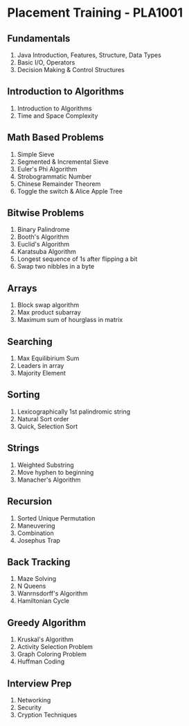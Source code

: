 # Placement Training - PLA1001
## Fundamentals
1. Java Introduction, Features, Structure, Data Types
2. Basic I/O, Operators
3. Decision Making & Control Structures

## Introduction to Algorithms
1. Introduction to Algorithms
2. Time and Space Complexity

## Math Based Problems
1. Simple Sieve
2. Segmented & Incremental Sieve
3. Euler's Phi Algorithm
4. Strobogrammatic Number
5. Chinese Remainder Theorem
6. Toggle the switch & Alice Apple Tree

## Bitwise Problems
1. Binary Palindrome 
2. Booth's Algorithm
3. Euclid's Algorithm
4. Karatsuba Algorithm
5. Longest sequence of 1s after flipping a bit
6. Swap two nibbles in a byte

## Arrays
1. Block swap algorithm
2. Max product subarray
3. Maximum sum of hourglass in matrix

## Searching
1. Max Equilibirium Sum
2. Leaders in array
3. Majority Element

## Sorting
1. Lexicographically 1st palindromic string
2. Natural Sort order
3. Quick, Selection Sort

## Strings
1. Weighted Substring
2. Move hyphen to beginning
3. Manacher's Algorithm

## Recursion
1. Sorted Unique Permutation
2. Maneuvering
3. Combination
4. Josephus Trap

## Back Tracking
1. Maze Solving
2. N Queens
3. Wanrnsdorff's Algorithm
4. Hamiltonian Cycle

## Greedy Algorithm
1. Kruskal's Algorithm
2. Activity Selection Problem
3. Graph Coloring Problem
4. Huffman Coding

## Interview Prep
1. Networking
2. Security
3. Cryption Techniques
